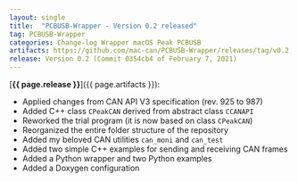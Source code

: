 ```yaml
---
layout: single
title:  "PCBUSB-Wrapper - Version 0.2 released"
tag: PCBUSB-Wrapper
categories: Change-log Wrapper macOS Peak PCBUSB
artifacts: https://github.com/mac-can/PCBUSB-Wrapper/releases/tag/v0.2
release: Version 0.2 (Commit 0354cb4 of February 7, 2021)
---
```

[**{{ page.release }}**]({{ page.artifacts }}):

- Applied changes from CAN API V3 specification (rev. 925 to 987)
- Added C++ class `CPeakCAN` derived from abstract class `CCANAPI`
- Reworked the trial program (it is now based on class `CPeakCAN`)
- Reorganized the entire folder structure of the repository
- Added my beloved CAN utilities `can_moni` and `can_test`
- Added two simple C++ examples for sending and receiving CAN frames
- Added a Python wrapper and two Python examples
- Added a Doxygen configuration
